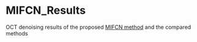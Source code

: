 # MIFCN_Results
OCT denoising results of the proposed [MIFCN method](https://github.com/ashkan-abbasi66/MIFCN) and the compared methods

